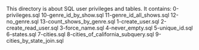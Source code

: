 This directory is about SQL user privileges and tables. It contains:
0-privileges.sql
10-genre_id_by_show.sql
11-genre_id_all_shows.sql
12-no_genre.sql
13-count_shows_by_genre.sql
1-create_user.sql
2-create_read_user.sql
3-force_name.sql
4-never_empty.sql
5-unique_id.sql
6-states.sql
7-cities.sql
8-cities_of_california_subquery.sql
9-cities_by_state_join.sql
